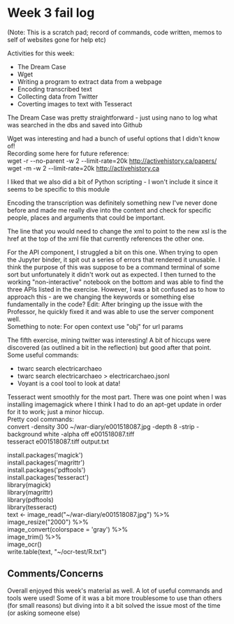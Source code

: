 # Week 3 fail log

(Note: This is a scratch pad; record of commands, code written, memos to self of websites gone for help etc)

Activities for this week:  
- The Dream Case  
- Wget  
- Writing a program to extract data from a webpage  
- Encoding transcribed text  
- Collecting data from Twitter  
- Coverting images to text with Tesseract  

The Dream Case was pretty straightforward - just using nano to log what was searched in the dbs and saved into Github

Wget was interesting and had a bunch of useful options that I didn't know of!  
Recording some here for future reference:  
wget -r --no-parent -w 2 --limit-rate=20k http://activehistory.ca/papers/  
wget -m -w 2 --limit-rate=20k http://activehistory.ca  

I liked that we also did a bit of Python scripting - I won't include it since it seems to be specific to this module

Encoding the transcription was definitely something new I've never done before and made me really dive into the content and check for specific people, places and arguments that could be important. 

The line that you would need to change the xml to point to the new xsl is the href at the top of the xml file that currently references the other one.

For the API component, I struggled a bit on this one. When trying to open the Jupyter binder, it spit out a series of errors that rendered it unusable. I think the purpose of this was suppose to be a command terminal of some sort but unfortunately it didn't work out as expected. I then turned to the working "non-interactive" notebook on the bottom and was able to find the three APIs listed in the exercise. However, I was a bit confused as to how to approach this - are we changing the keywords or something else fundamentally in the code? Edit: After bringing up the issue with the Professor, he quickly fixed it and was able to use the server component well.  
Something to note: For open context use "obj" for url params  

The fifth exercise, mining twitter was interesting! A bit of hiccups were discovered (as outlined a bit in the reflection) but good after that point. Some useful commands:  
- twarc search electricarchaeo  
- twarc search electricarchaeo > electricarchaeo.jsonl  
- Voyant is a cool tool to look at data!

Tesseract went smoothly for the most part. There was one point when I was installing imagemagick where I think I had to do an apt-get update in order for it to work; just a minor hiccup.  
Pretty cool commands:  
convert -density 300 ~/war-diary/e001518087.jpg -depth 8 -strip -background white -alpha off e001518087.tiff  
tesseract e001518087.tiff output.txt  

install.packages('magick')  
install.packages('magrittr')  
install.packages('pdftools')  
install.packages('tesseract')  
library(magick)   
library(magrittr)  
library(pdftools)  
library(tesseract)  
text <- image_read("~/war-diary/e001518087.jpg") %>%  
  image_resize("2000") %>%   
  image_convert(colorspace = 'gray') %>%   
  image_trim() %>%   
  image_ocr()  
write.table(text, "~/ocr-test/R.txt")  

## Comments/Concerns

Overall enjoyed this week's material as well. A lot of useful commands and tools were used! Some of it was a bit more troublesome to use than others (for small reasons) but diving into it a bit solved the issue most of the time (or asking someone else)
